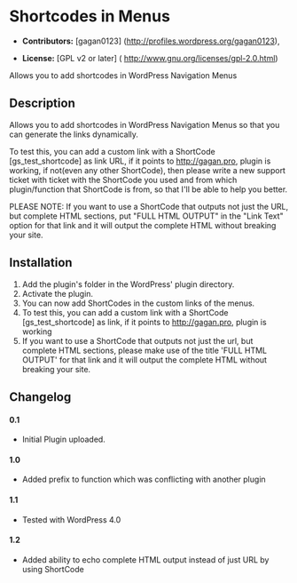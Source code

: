 # Shortcodes in Menus #

* **Contributors:** [gagan0123] (http://profiles.wordpress.org/gagan0123),

* **License:** [GPL v2 or later] ( http://www.gnu.org/licenses/gpl-2.0.html)

Allows you to add shortcodes in WordPress Navigation Menus

## Description ##

Allows you to add shortcodes in WordPress Navigation Menus so that you can 
generate the links dynamically.

To test this, you can add a custom link with a ShortCode [gs_test_shortcode] as link URL, if it points to http://gagan.pro, plugin is working, if not(even any other ShortCode), then please write a new support ticket with ticket with the ShortCode you used and from which plugin/function that ShortCode is from, so that I'll be able to help you better.

PLEASE NOTE: If you want to use a ShortCode that outputs not just the URL, but complete HTML sections, put "FULL HTML OUTPUT" in the "Link Text" option for that link and it will output the complete HTML without breaking your site.

## Installation ##

1. Add the plugin's folder in the WordPress' plugin directory.
1. Activate the plugin.
1. You can now add ShortCodes in the custom links of the menus.
1. To test this, you can add a custom link with a ShortCode [gs_test_shortcode] as link, if it points to http://gagan.pro, plugin is working
1. If you want to use a ShortCode that outputs not just the url, but complete HTML sections, please make use of the title 'FULL HTML OUTPUT' for that link and it will output the complete HTML without breaking your site.

## Changelog ##

#### 0.1 ####
* Initial Plugin uploaded.

#### 1.0 ####
* Added prefix to function which was conflicting with another plugin

#### 1.1 ####
* Tested with WordPress 4.0

#### 1.2 ####
* Added ability to echo complete HTML output instead of just URL by using ShortCode
